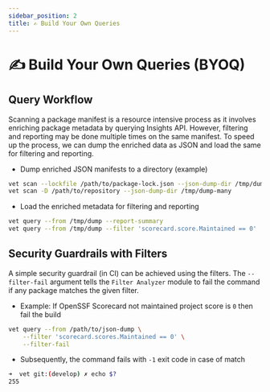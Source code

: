 ```yaml
---
sidebar_position: 2
title: ✍️ Build Your Own Queries
---
```


# ✍️ Build Your Own Queries (BYOQ)

## Query Workflow

Scanning a package manifest is a resource intensive process as it involves enriching package metadata by querying Insights API. However, filtering and reporting may be done multiple times on the same manifest. To speed up the process, we can dump the enriched data as JSON and load the same for filtering and reporting.

- Dump enriched JSON manifests to a directory (example)

```bash
vet scan --lockfile /path/to/package-lock.json --json-dump-dir /tmp/dump
vet scan -D /path/to/repository --json-dump-dir /tmp/dump-many
```

- Load the enriched metadata for filtering and reporting

```bash
vet query --from /tmp/dump --report-summary
vet query --from /tmp/dump --filter 'scorecard.score.Maintained == 0'
```

## Security Guardrails with Filters

A simple security guardrail (in CI) can be achieved using the filters. The `--filter-fail` argument tells the `Filter Analyzer` module to fail the command if any package matches the given filter.

- Example: If OpenSSF Scorecard not maintained project score is `0` then fail the build

```bash
vet query --from /path/to/json-dump \
    --filter 'scorecard.scores.Maintained == 0' \
    --filter-fail
```

- Subsequently, the command fails with `-1` exit code in case of match

```bash
➜  vet git:(develop) ✗ echo $?
255
```
